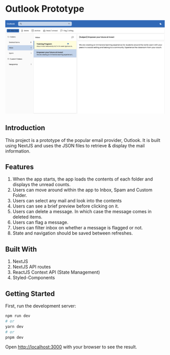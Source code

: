 # Outlook Prototype

![Outlook Prototype Banner](./public/outlook_banner.png)

## Introduction

This project is a prototype of the popular email provider, Outlook. It is built using NextJS and uses the JSON files to retrieve & display the mail information.

## Features

1. When the app starts, the app loads the contents of each folder and displays the unread counts.
1. Users can move around within the app to Inbox, Spam and Custom Folder.
1. Users can select any mail and look into the contents
1. Users can see a brief preview before clicking on it.
1. Users can delete a message. In which case the message comes in deleted items.
1. Users can flag a message.
1. Users can filter inbox on whether a message is flagged or not.
1. State and navigation should be saved between refreshes.

## Built With

1. NextJS
1. NextJS API routes
1. ReactJS Context API (State Management)
1. Styled-Components

## Getting Started

First, run the development server:

```bash
npm run dev
# or
yarn dev
# or
pnpm dev
```

Open [http://localhost:3000](http://localhost:3000) with your browser to see the result.

